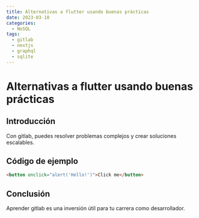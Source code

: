 ```yaml
---
title: Alternativas a flutter usando buenas prácticas
date: 2023-03-10
categories:
  - NoSQL
tags:
  - gitlab
  - nextjs
  - graphql
  - sqlite
---
```


# Alternativas a flutter usando buenas prácticas

## Introducción

Con gitlab, puedes resolver problemas complejos y crear soluciones escalables.

## Código de ejemplo

```html
<button onclick="alert('Hello!')">Click me</button>
```

## Conclusión

Aprender gitlab es una inversión útil para tu carrera como desarrollador.